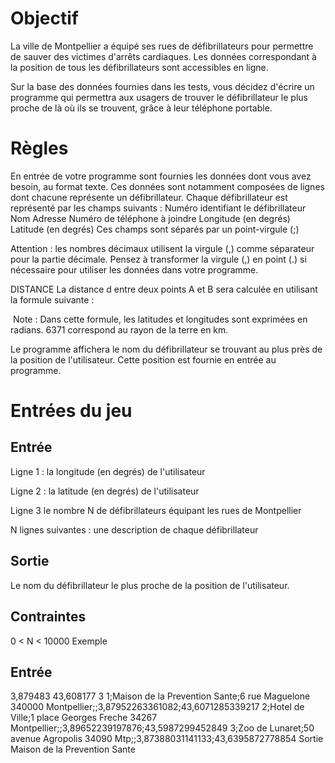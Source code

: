 <h1>Objectif</h1>
La ville de Montpellier a équipé ses rues de défibrillateurs pour permettre de sauver des victimes d'arrêts cardiaques. Les données correspondant à la position de tous les défibrillateurs sont accessibles en ligne.

Sur la base des données fournies dans les tests, vous décidez d'écrire un programme qui permettra aux usagers de trouver le défibrillateur le plus proche de là où ils se trouvent, grâce à leur téléphone portable.
<h1>Règles</h1>
En entrée de votre programme sont fournies les données dont vous avez besoin, au format texte. Ces données sont notamment composées de lignes dont chacune représente un défibrillateur. Chaque défibrillateur est représenté par les champs suivants :
Numéro identifiant le défibrillateur
Nom
Adresse
Numéro de téléphone à joindre
Longitude (en degrés)
Latitude (en degrés)
Ces champs sont séparés par un point-virgule (;)

Attention : les nombres décimaux utilisent la virgule (,) comme séparateur pour la partie décimale. Pensez à transformer la virgule (,) en point (.) si nécessaire pour utiliser les données dans votre programme.
 
DISTANCE
​La distance d entre deux points A et B sera calculée en utilisant la formule suivante :


​
Note : Dans cette formule, les latitudes et longitu​des sont exprimées en radians. 6371 correspond au rayon de la terre en km.

Le programme affichera le nom du défibrillateur se trouvant au plus près de la position de l'utilisateur. Cette position est fournie en entrée au programme.
<h1>Entrées du jeu</h1>
<h2>Entrée</h2>
Ligne 1 : la longitude (en degrés) de l'utilisateur

Ligne 2 : la latitude (en degrés) de l'utilisateur

Ligne 3 le nombre N de défibrillateurs équipant les rues de Montpellier

N lignes suivantes : une description de chaque défibrillateur

<h2>Sortie</h2>
Le nom du défibrillateur le plus proche de la position de l'utilisateur.
<h2>Contraintes</h2>
0 < N < 10000
Exemple
<h2>Entrée</h2>
3,879483
43,608177
3
1;Maison de la Prevention Sante;6 rue Maguelone 340000 Montpellier;;3,87952263361082;43,6071285339217
2;Hotel de Ville;1 place Georges Freche 34267 Montpellier;;3,89652239197876;43,5987299452849
3;Zoo de Lunaret;50 avenue Agropolis 34090 Mtp;;3,87388031141133;43,6395872778854
Sortie
Maison de la Prevention Sante
